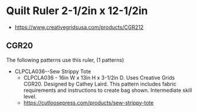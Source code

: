 # Quilt Ruler 2-1/2in x 12-1/2in
* https://www.creativegridsusa.com/products/CGR212

## CGR20

The following patterns use this ruler, (1 patterns)

* CLPCLA036--Sew Strippy Tote
	* CLPCLA036 - 16in W x 13in H x 3-1/2in D. Uses Creative Grids CGR20. Designed by Cathey Laird. This pattern includes fabric requirements and instructions to create bag shown. Intermediate skill level.
	* https://cutloosepress.com/products/sew-strippy-tote

